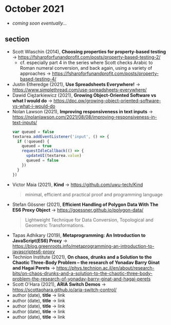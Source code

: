 # October 2021

+ *coming soon eventually...*

## section

+ Scott Wlaschin (2014), **Choosing properties for property-based testing** &#8594; https://fsharpforfunandprofit.com/posts/property-based-testing-2/
  + cf. especially part 4 in the series where Scott checks Arabic to Roman numeral conversion, and back again, using a variety of approaches &#8594;  https://fsharpforfunandprofit.com/posts/property-based-testing-4/
+ Justin Etheredge (2021), **Use Spreadsheets Everywhere!** &#8594; https://www.simplethread.com/use-spreadsheets-everywhere/
+ Dawid Ciężarkiewicz (2021), **Growing Object-Oriented Software vs what I would do** &#8594; https://dpc.pw/growing-object-oriented-software-vs-what-i-would-do
+ Nolan Lawson (2021), **Improving responsiveness in text inputs** &#8594; https://nolanlawson.com/2021/08/08/improving-responsiveness-in-text-inputs/
  ```js
  var queued = false
  textarea.addEventListener('input', () => {
    if (!queued) {
      queued = true
      requestIdleCallback(() => {
        updateUI(textarea.value)
        queued = false
      })
    }
  })
  ```
+ Victor Maia (2021), **Kind** &#8594; https://github.com/uwu-tech/Kind
  > minimal, efficient and practical proof and programming language
+ Stefan Gössner (2021), **Efficient Handling of Polygon Data With The ES6 Proxy Object** &#8594; https://goessner.github.io/polygon-data/
  > Lightweight Technique for Data Conversion, Topological and Geometric Transformations.
+ Tapas Adhikary (2019), **Metaprogramming: An Introduction to JavaScript(ES6) Proxy** &#8594; https://blog.greenroots.info/metaprogramming-an-introduction-to-javascriptes6-proxy
+ Technion Institute (2021), **On chaos, drunks and a Solution to the Chaotic Three-Body Problem – the research of Yonadav Barry Ginat and Hagai Perets** &#8594; https://phys.technion.ac.il/en/about/research-bits/on-chaos-drunks-and-a-solution-to-the-chaotic-three-body-problem-the-research-of-yonadav-barry-ginat-and-hagai-perets
+ Scott O'Hara (2021), **ARIA Switch Demos** &#8594; https://scottaohara.github.io/aria-switch-control/
+ author (date), **title** &#8594; link
+ author (date), **title** &#8594; link
+ author (date), **title** &#8594; link
+ author (date), **title** &#8594; link
+ author (date), **title** &#8594; link
